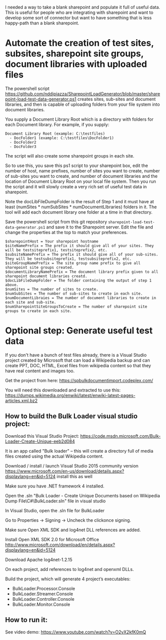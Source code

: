 I needed a way to take a blank sharepoint and populate it full of useful data. This is useful for people who are integrating with sharepoint and want to develop some sort of connector but want to have something that is less happy-path than a blank sharepoint. 

# Automate the creation of test sites, subsites, sharepoint site groups, document libraries with uploaded files

The powershell script https://github.com/nddipiazza/SharepointLoadGenerator/blob/master/sharepoint-load-test-data-generator.ps1 creates sites, sub-sites and document libraries, and then is capable of uploading folders from your file system into document libraries.

You supply a Document Library Root which is a directory with folders for each Document library. For example, if you supply:

```
Document Library Root (example: C:\testfiles)
  - DocFolder1 (example: C:\testfiles\DocFolder1)
  - DocFolder2
  - DocFolder3
```

The script will also create some sharepoint groups in each site.

So to use this, you save this ps1 script to your sharepoint box, edit the number of host, name prefixes, number of sites you want to create, number of sub-sites you want to create, and number of document libraries and the location of Document Library Root on your local file system. Then you run the script and it will slowly create a very rich set of useful test data in sharepoint.

Note the docLibFileDumpFolder is the result of Step 1 and it must have at least (numSites * numSubSites * numDocumentLIbraries) folders in it. The tool will add each document library one folder at a time in that directory. 

Save the powershell script from this git repository `sharepoint-load-test-data-generator.ps1` and save it to the Sharepoint server. Edit the file and change the properties at the top to match your preferences. 

```
$sharepointHost = Your sharepoint hostname
$siteNamePrefix = The prefix it should give all of your sites. They will be testsiteprefix1, testsiteprefix2, etc.
$subsiteNamePrefix = The prefix it should give all of your sub-sites. They will be testsubsiteprefix1, testsubsiteprefix2, etc.
$siteGroupNamePrefix = The site group name prefix to give all sharepoint site groups created.
$documentLibraryNamePrefix = The document library prefix given to all sharepoint document libraries creatd.
$docLibFileDumpFolder = The folder containing the output of step 1 above.
$numSites = The number of sites to create.
$numSubSites = The number of sub-sites to create in each site.
$numDocumentLibraies = The number of document libraries to create in each site and sub-site.
$numSharepointSiteGroupsToCreate = The number of sharepoint site groups to create in each site. 
```
# Optional step: Generate useful test data

If you don't have a bunch of test files already, there is a Visual Studio project created by Microsoft that can load a Wikipedia backup and can create PPT, DOC, HTML, Excel files from wikipedia content so that they have real content and images too.

Get the project from here: https://spbulkdocumentimport.codeplex.com/

You will need this downloaded and extracted to use this: https://dumps.wikimedia.org/enwiki/latest/enwiki-latest-pages-articles.xml.bz2

## How to build the Bulk Loader visual studio project:

Download this Visual Studio Project:
https://code.msdn.microsoft.com/Bulk-Loader-Create-Unique-eeb2d084

It is an app called "Bulk loader" – this will create a directory full of media files created using the actual Wikipedia content.

Download / install / launch Visual Studio 2015 community version
https://www.microsoft.com/en-us/download/details.aspx?displaylang=en&id=5124 install this as well

Make sure you have .NET framework 4 installed.

Open the .sln "Bulk Loader - Create Unique Documents based on Wikipedia Dump File\C#\BulkLoader.sln" file in visual studio

In Visual Studio, open the .sln file for BulkLoader

Go to Properties → Signing → Uncheck the clickonce signing.

Make sure Open XML SDK and log4net DLL references are added.

Install Open XML SDK 2.0 for Microsoft Office
http://www.microsoft.com/download/en/details.aspx?displaylang=en&id=5124

Download Apache log4net-1.2.15

On each project, add references to log4net and openxml DLLs.

Build the project, which will generate 4 project’s executables:

 * BulkLoader.Processor.Console
 * BulkLoader.Streamer.Console
 * BulkLoader.Controller.Console
 * BulkLoader.Monitor.Console

## How to run it: 

See video demo: https://www.youtube.com/watch?v=O2vX2kfK0mQ
